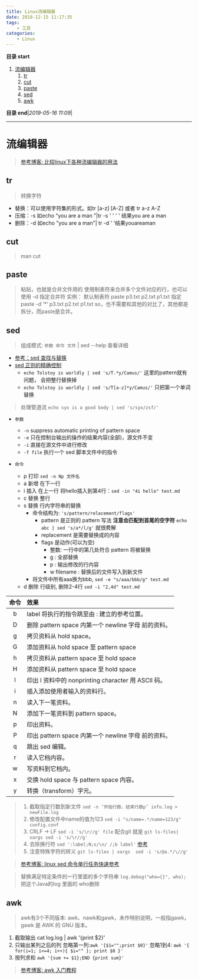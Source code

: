 ```yaml
---
title: Linux流编辑器
date: 2018-12-15 11:17:35
tags: 
    - 工具
categories: 
    - Linux
---
```


**目录 start**
 
1. [流编辑器](#流编辑器)
    1. [tr](#tr)
    1. [cut](#cut)
    1. [paste](#paste)
    1. [sed](#sed)
    1. [awk](#awk)

**目录 end**|_2019-05-16 11:09_|
****************************************
# 流编辑器
> [参考博客: 比较linux下各种流编辑器的用法](https://blog.csdn.net/havedream_one/article/details/45007449)

## tr
> 转换字符
- 替换：可以使用字符集的形式。如tr [a-z] [A-Z] 或者 tr a-z A-Z
- 压缩：-s   如echo “you are        a    man   ”|tr -s ' ' ' '   结果you are a man
- 删除：-d   如echo "you     are    a man"|  tr -d ' '结果youareaman

## cut
> man cut

## paste
> 粘贴，也就是合并文件用的
使用制表符来合并多个文件对应的行，也可以使用 -d 指定合并符
实例：
默认制表符
paste p3.txt p2.txt p1.txt
指定
paste -d ‘*‘ p3.txt p2.txt p1.txt
so，也不需要和其他的对比了，其他都是拆分，而paste是合并。

## sed
> 组成模式: `参数 命令 文件` | sed --help 查看详细

- [参考：sed 查找与替换](http://wiki.jikexueyuan.com/project/shell-learning/sed-search-and-replace.html)
- [sed 正则的精确控制](http://wiki.jikexueyuan.com/project/shell-learning/sed-accurate-control-of-regular.html)
    - `echo Tolstoy is worldly | sed 's/T.*y/Camus/'` 这里的pattern就有问题， 会把整行替换掉
    - `echo Tolstoy is worldly | sed 's/T[a-z]*y/Camus/'` 只把第一个单词替换

> 处理管道流 `echo syx is a good body | sed 's/syx/zsf/'`

- `参数`
    - `-n` suppress automatic printing of pattern space
    - `-e` 只在控制台输出的操作的结果内容(全部)，源文件不变 
    - `-i` 直接在源文件中进行修改
    - `-f file` 执行一个 sed 脚本文件中的指令

- `命令`
    - p 打印 `sed -n Np 文件名`
    - a 新增 在下一行
    - i 插入 在上一行 将hello插入到第4行：`sed -in "4i hello" test.md`
    - c 替换 整行
    - s 替换 行内字符串的替换 
        - 命令结构为: `'s/pattern/relacement/flags'`
            - pattern 是正则的 pattern 写法 **注意会匹配到首尾的空字符** `echo abc | sed 's/a*/l/g'` 就很费解
            - replacement 是需要替换成的内容
            - flags 是动作(可以为空)
                - 整数: 一行中的第几处符合 pattern 将被替换
                - g : 全部替换
                - p : 输出修改的行内容
                - w filename : 替换后的文件写入到新文件
        - 将文件中所有aaa换为bbb, `sed -e "s/aaa/bbb/g" test.md`
    - d 删除 行级别, 删除2-4行 `sed -i "2,4d" test.md`

| 命令 | 效果 |
|:----:|:----|
| b | label 将执行的指令跳至由 : 建立的参考位置。 |
| D | 删除 pattern space 内第一个 newline 字母 前的资料。 |
| g | 拷贝资料从 hold space。 |
| G | 添加资料从 hold space 至 pattern space |
| h | 拷贝资料从 pattern space 至 hold space |
| H | 添加资料从 pattern space 至 hold space |
| l | 印出 l 资料中的 nonprinting character 用 ASCII 码。 |
| i | 插入添加使用者输入的资料行。 |
| n | 读入下一笔资料。 |
| N | 添加下一笔资料到 pattern space。 |
| p | 印出资料。 |
| P | 印出 pattern space 内第一个 newline 字母 前的资料。 |
| q | 跳出 sed 编辑。 |
| r | 读入它档内容。 |
| w | 写资料到它档内。 |
| x | 交换 hold space 与 pattern space 内容。 |
| y | 转换（transform）字元。 |

>1. 截取指定行数到新文件 `sed -n ‘开始行数，结束行数p’ info.log > newFile.log`
>1. 修改配置文件中name的值为123 `sed -i "s/name=.*/name=123/g" config.conf`
>1. CRLF -> LF `sed -i 's/\r//g' file` 配合git 就是 `git ls-files| xargs sed -i 's/\r//g'`
>1. 去除换行符 `sed ':label;N;s/\n/ /;b label'` [参考](http://www.cnblogs.com/lykm02/p/4479098.html)
>1. 注意特殊字符的转义 `git ls-files | xargs  sed -i 's/@a.*/\//g'`

> [参考博客: linux sed 命令单行任务快速参考](http://www.techug.com/post/linux-sed1line.html)

> 替换满足特定条件的一行里面的多个字符串 `log.debug("who={}", who);` 把这个Java的log 里面的 who删除

## awk
> awk有3个不同版本: awk、nawk和gawk，未作特别说明，一般指gawk，gawk 是 AWK 的 GNU 版本。

1. 截取输出 cat log.log | awk '{print $2}' 
1. 只输出某列之后的列 忽略第一列:`awk '{$1="";print $0}'` 忽略1到4: `awk '{ for(i=1; i<=4; i++){ $i="" }; print $0 }'`
1. 按列求和 `awk '{sum += $1};END {print sum}'`

> [参考博客: awk 入门教程](http://www.ruanyifeng.com/blog/2018/11/awk.html)

